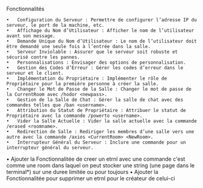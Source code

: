 Fonctionnalités

	•	Configuration du Serveur : Permettre de configurer l’adresse IP du serveur, le port de la machine, etc.
	•	Affichage du Nom d’Utilisateur : Afficher le nom de l’utilisateur avant son message.
	•	Demande Unique du Nom d’Utilisateur : Le nom de l’utilisateur doit être demandé une seule fois à l’entrée dans la salle.
	•	Serveur Inviolable : Assurer que le serveur soit robuste et sécurisé contre les pannes.
	•	Personnalisations : Envisager des options de personnalisation.
	•	Gestion des Codes d’Erreur : Gérer les codes d’erreur dans le serveur et le client.
	•	Implémentation du Propriétaire : Implémenter le rôle de Propriétaire pour la première personne à créer la salle.
	•	Changer le Mot de Passe de la Salle : Changer le mot de passe de la CurrentRoom avec /hodor <newpass>.
	•	Gestion de la Salle de Chat : Gérer la salle de chat avec des commandes telles que /ban <username>.
	•	Attribution du Statut de Propriétaire : Attribuer le statut de Propriétaire avec la commande /powerto <username>.
	•	Vider la Salle Actuelle : Vider la salle actuelle avec la commande /erased <roomname>.
	•	Redirection de Salle : Rediriger les membres d’une salle vers une autre avec la commande /axios <CurrentRoom> <NewRoom>.
	•	Interrupteur Général du Serveur : Inclure une commande pour un interrupteur général du serveur.
  • Ajouter la Fonctionnalitée de creer un etrnl avec une commande c'est comme une room dans laquel on peut stocker une string (une page dans le terminal*) sur une duree limitée ou pour toujours
  • Ajouter la Fonctionnalitée pour supprimer un etrnl pour le créateur de celui-ci
